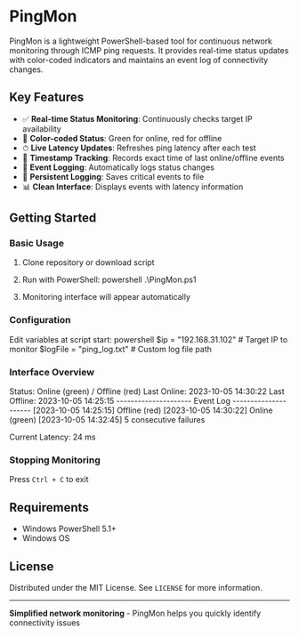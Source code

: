 # PingMon
PingMon is a lightweight PowerShell-based tool for continuous network monitoring through ICMP ping requests. It provides real-time status updates with color-coded indicators and maintains an event log of connectivity changes.

## Key Features

- ✅ **Real-time Status Monitoring**: Continuously checks target IP availability
- 🎨 **Color-coded Status**: Green for online, red for offline
- ⏱ **Live Latency Updates**: Refreshes ping latency after each test
- 📅 **Timestamp Tracking**: Records exact time of last online/offline events
- 📝 **Event Logging**: Automatically logs status changes
- 📁 **Persistent Logging**: Saves critical events to file
- 📊 **Clean Interface**: Displays events with latency information

## Getting Started

### Basic Usage
1. Clone repository or download script
2. Run with PowerShell:
   powershell
   .\PingMon.ps1

3. Monitoring interface will appear automatically

### Configuration
Edit variables at script start:
powershell
$ip = "192.168.31.102"    # Target IP to monitor
$logFile = "ping_log.txt" # Custom log file path


### Interface Overview

Status: Online (green) / Offline (red)
Last Online: 2023-10-05 14:30:22
Last Offline: 2023-10-05 14:25:15
--------------------- Event Log ---------------------
[2023-10-05 14:25:15] Offline (red)
[2023-10-05 14:30:22] Online (green)
[2023-10-05 14:32:45] 5 consecutive failures

Current Latency: 24 ms


### Stopping Monitoring
Press `Ctrl + C` to exit

## Requirements
- Windows PowerShell 5.1+
- Windows OS

## License
Distributed under the MIT License. See `LICENSE` for more information.

---
**Simplified network monitoring** - PingMon helps you quickly identify connectivity issues

